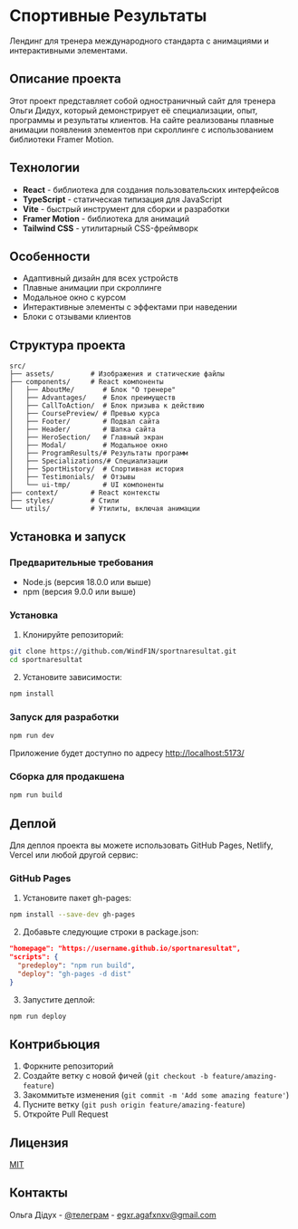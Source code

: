 # Спортивные Результаты

Лендинг для тренера международного стандарта с анимациями и интерактивными элементами.

## Описание проекта

Этот проект представляет собой одностраничный сайт для тренера Ольги Дидух, который демонстрирует её специализации, опыт, программы и результаты клиентов. На сайте реализованы плавные анимации появления элементов при скроллинге с использованием библиотеки Framer Motion.

## Технологии

- **React** - библиотека для создания пользовательских интерфейсов
- **TypeScript** - статическая типизация для JavaScript
- **Vite** - быстрый инструмент для сборки и разработки
- **Framer Motion** - библиотека для анимаций
- **Tailwind CSS** - утилитарный CSS-фреймворк

## Особенности

- Адаптивный дизайн для всех устройств
- Плавные анимации при скроллинге
- Модальное окно с курсом
- Интерактивные элементы с эффектами при наведении
- Блоки с отзывами клиентов

## Структура проекта

```
src/
├── assets/         # Изображения и статические файлы
├── components/     # React компоненты
│   ├── AboutMe/       # Блок "О тренере"
│   ├── Advantages/    # Блок преимуществ
│   ├── CallToAction/  # Блок призыва к действию
│   ├── CoursePreview/ # Превью курса
│   ├── Footer/        # Подвал сайта
│   ├── Header/        # Шапка сайта
│   ├── HeroSection/   # Главный экран
│   ├── Modal/         # Модальное окно
│   ├── ProgramResults/# Результаты программ
│   ├── Specializations/# Специализации
│   ├── SportHistory/  # Спортивная история
│   ├── Testimonials/  # Отзывы
│   └── ui-tmp/        # UI компоненты
├── context/        # React контексты
├── styles/         # Стили
└── utils/          # Утилиты, включая анимации
```

## Установка и запуск

### Предварительные требования

- Node.js (версия 18.0.0 или выше)
- npm (версия 9.0.0 или выше)

### Установка

1. Клонируйте репозиторий:
```bash
git clone https://github.com/WindF1N/sportnaresultat.git
cd sportnaresultat
```

2. Установите зависимости:
```bash
npm install
```

### Запуск для разработки

```bash
npm run dev
```
Приложение будет доступно по адресу [http://localhost:5173/](http://localhost:5173/)

### Сборка для продакшена

```bash
npm run build
```

## Деплой

Для деплоя проекта вы можете использовать GitHub Pages, Netlify, Vercel или любой другой сервис:

### GitHub Pages

1. Установите пакет gh-pages:
```bash
npm install --save-dev gh-pages
```

2. Добавьте следующие строки в package.json:
```json
"homepage": "https://username.github.io/sportnaresultat",
"scripts": {
  "predeploy": "npm run build",
  "deploy": "gh-pages -d dist"
}
```

3. Запустите деплой:
```bash
npm run deploy
```

## Контрибьюция

1. Форкните репозиторий
2. Создайте ветку с новой фичей (`git checkout -b feature/amazing-feature`)
3. Закоммитьте изменения (`git commit -m 'Add some amazing feature'`)
4. Пусните ветку (`git push origin feature/amazing-feature`)
5. Откройте Pull Request

## Лицензия

[MIT](./LICENSE)

## Контакты

Ольга Дідух - [@телеграм](https://t.me/vergilobj) - egxr.agafxnxv@gmail.com
